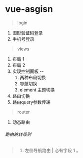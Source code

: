 # vue-asgisn

> login
1. 图形验证码登录
2. 手机号登录

> views
1. 布局 1 
2. 布局 2
3. 实现控制面板 -- 
    1. 两种布局切换
    3. 导航切换
    3. element 主题切换
4. 路由切换
5. 路由query参数传递
> router
1. 动态路由

###### 路由跳转规则
> 1. 左侧导航路由 
    | 必有字段
     1 。